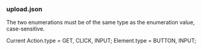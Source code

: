 ### upload.json ####
The two enumerations must be of the same type as the enumeration value, case-sensitive.

Current
Action.type = GET, CLICK, INPUT;
Element.type = BUTTON, INPUT;